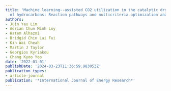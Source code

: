 ```yaml
---
title: 'Machine learning--assisted CO2 utilization in the catalytic dry reforming
  of hydrocarbons: Reaction pathways and multicriteria optimization analyses'
authors:
- Juin Yau Lim
- Adrian Chun Minh Loy
- Hatem Alhazmi
- Bridgid Chin Lai Fui
- Kin Wai Cheah
- Martin J Taylor
- Georgios Kyriakou
- Chang Kyoo Yoo
date: '2022-01-01'
publishDate: '2024-03-23T11:36:59.983053Z'
publication_types:
- article-journal
publication: '*International Journal of Energy Research*'
---
```

